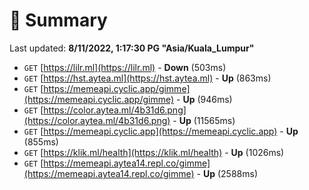# 📖 Summary
Last updated: **8/11/2022, 1:17:30 PG "Asia/Kuala_Lumpur"**

- `GET` [https://lilr.ml](https://lilr.ml) - **Down** (503ms)
- `GET` [https://hst.aytea.ml](https://hst.aytea.ml) - **Up** (863ms)
- `GET` [https://memeapi.cyclic.app/gimme](https://memeapi.cyclic.app/gimme) - **Up** (946ms)
- `GET` [https://color.aytea.ml/4b31d6.png](https://color.aytea.ml/4b31d6.png) - **Up** (11565ms)
- `GET` [https://memeapi.cyclic.app](https://memeapi.cyclic.app) - **Up** (855ms)
- `GET` [https://klik.ml/health](https://klik.ml/health) - **Up** (1026ms)
- `GET` [https://memeapi.aytea14.repl.co/gimme](https://memeapi.aytea14.repl.co/gimme) - **Up** (2588ms)
